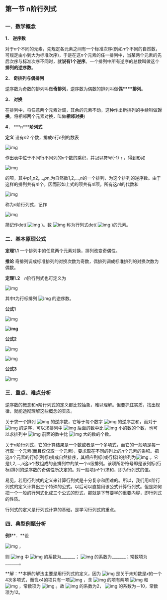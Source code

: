 ## 第一节 n阶行列式

## 

### 一．数学概念

**1．** **逆序数**

对于*n*个不同的元素，先规定各元素之间有一个标准次序(例如*n*个不同的自然数，可规定由小到大为标准次序)，于是在这*n*个元素的任一排列中，当某两个元素的先后次序与标准次序不同时，就**说有****1****个逆序**。一个排列中所有逆序的总数叫做这个**排列的逆序数**。
<!--more-->
**2．** **奇排列与偶排列**

逆序数为奇数的排列叫做**奇排列**，逆序数为偶数的排列叫做**偶****排列**。

**3．** **对换**

在排列中，将任意两个元素对调，其余的元素不动，这种作出新排列的手续叫做**对换**。将相邻两个元素对换，叫做**相邻对换**)



**4．** ***n\*****阶列式**

**定义** 设有*n*2 个数，排成*n*行*n*列的数表

![img](/images/image051.gif)

作出表中位于不同行不同列的*n*个数的乘积，并冠以符号(-1) *τ* ，得到形如

![img](/images/image052.gif)

的项，其中*p*1,*p*2,…,*p*n,为自然数1,2,…,*n*的一个排列，为这个排列的逆序数。由于这样的排列共有*n*!个，因而形如上式的项共有*n*!项。所有这*n*!的代数和

![img](/images/image053.gif)

称为*n*阶行列式，记作

![img](/images/image054.gif)

简记作det( ![img](/images/image055.gif) )。数 ![img](/images/image055.gif) 称为行列式det( ![img](/images/image055.gif) )的元素。

### 二．基本原理公式

**定理1.1** 一个排列中的任意两个元素对换，排列改变奇偶性。

**推论** 奇排列调成标准排列的对换次数为奇数，偶排列调成标准排列的对换次数为偶数。

**定理1.2**　*n*阶行列式也可定义为

![img](/images/image056.gif)

其中t为行标排列 ![img](/images/image057.gif) 的逆序数。

**公式1**　

![img](/images/image058.gif)

**![img](/images/image059.gif)**

**公式2**

![img](/images/image060.gif)

![img](/images/image061.gif)

**公式3**　

![img](/images/image062.gif)

### 三．重点、难点分析

逆序数的概念和*n*阶行列式的定义都比较抽象，难以理解。但要抓住实质，找出规律，就能透彻理解这些概念的实质。

关于求一个排列 ![img](/images/image063.gif) 的逆序数，它等于每个数字 ![img](/images/image064.gif) 的逆序之和，而对于 ![img](/images/image064.gif) 的逆序，可以求排列中 ![img](/images/image064.gif) 后面的数中比 ![img](/images/image064.gif) 小的数的个数，也可以求排列中 ![img](/images/image064.gif) 前面的数中比 ![img](/images/image064.gif) 大的数的个数。

关于*n*阶行列式，它的计算结果是一个数或者是一个多项式，而它的一般项是每一行取一个元素(而且仅仅取一个元素)，要求取在不同的列上的*n*个元素的乘积。把这*n*个元素的行标(列标)排成自然排序，其相应列标(或行标)的排列为![img](/images/image065.gif) 。它是1,2,…,*n*这*n*个数组成的全排列中的某一个*n*级排列。该项所带符号即是该列标(行标)排列的逆序数的奇偶性所决定的。对一般项(*n*!个)求和，即为行列式的值。

易见，若用行列式的定义来计算行列式是十分复杂和困难的。所以，我们用*n*阶行列式的定义计算出三个特殊的公式。以后可以直接用该公式计算行列式。但是如何把一个一般的行列式化成三个公式的形式，那就是下节要学的重要内容，即行列式的性质。

行列式的定义是行列式计算的基础，是学习行列式的重点。

### 四．典型例题分析

**例1****．**设

![img](/images/image066.gif) ，

则 ![img](/images/image067.gif) 中 ![img](/images/image068.gif) 的系数为_______； ![img](/images/image069.gif) 的系数为_______；常数项为_______。

**解：**本解的解法主要是用行列式的定义，因为 ![img](/images/image067.gif) 是关于未知数是*x*的一个4次多项式，而含*x*4的项只有一项![img](/images/image070.gif) ，含 ![img](/images/image071.gif) 的项有两项 ![img](/images/image072.gif) 和 ![img](/images/image073.gif) ，常数项为 ![img](/images/image074.gif) 。故 ![img](/images/image075.gif) 的系数为2， ![img](/images/image071.gif) 的系数为－10，常数项为12。
